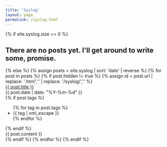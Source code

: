 ```yaml
---
title: 'Syslog'
layout: page
permalink: /syslog.html
---
```


<div class="syslog-list">
{% if site.syslog.size == 0 %}
  <h2>There are no posts yet. I'll get around to write some, promise.</h2>
{% else %}
  {% assign posts = site.syslog | sort: 'date' | reverse %}
  {% for post in posts %}
    {% if post.hidden != true %}
      {% assign id = post.url | replace: '.html','' | replace: '/syslog/','' %}
      <article class="syslog-list-item" id="{{id}}">
        <div class="syslog-list-item-header">
          <div class="syslog-list-item-title">
            <a href="/syslog.html#{{id}}">
              {{ post.title }}
            </a>
          </div>
          <div class="syslog-list-item-date">
            <time>{{ post.date | date: "%Y-%m-%d" }}</time>
          </div>
        </div>
        {% if post.tags %}
          <ul class="syslog-list-item-tags">  
            {% for tag in post.tags %}
              <li>{{ tag | xml_escape }}</li>
            {% endfor %}
          </ul>
        {% endif %}
        <div class="syslog-list-item-content">
          {{ post.content }}
        </div>
      </article>
    {% endif %}
  {% endfor %}
{% endif %}
</div>
